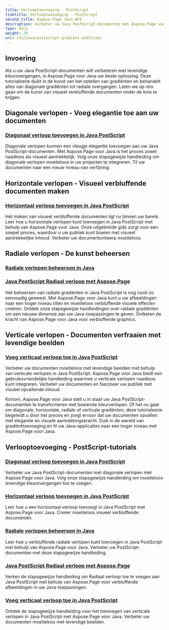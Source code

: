 ```yaml
---
title: Verlooptoevoeging - PostScript
linktitle: Verlooptoevoeging - PostScript
second_title: Aspose.Page Java-API
description: Verbeter uw Java PostScript-documenten met Aspose.Page voor Java-tutorials. Leer moeiteloos verbluffende diagonale, horizontale, radiale en verticale verlopen toe te voegen.
type: docs
weight: 25
url: /nl/java/postscript-gradient-addition/
---
```

## Invoering

Als u uw Java PostScript-documenten wilt verbeteren met levendige kleurovergangen, is Aspose.Page voor Java uw beste oplossing. Deze tutorialserie duikt in de kunst van het optellen van gradiënten en behandelt alles van diagonale gradiënten tot radiale overgangen. Laten we op reis gaan om de kunst van visueel verbluffende documenten onder de knie te krijgen.

## Diagonale verlopen - Voeg elegantie toe aan uw documenten
### [Diagonaal verloop toevoegen in Java PostScript](./diagonal/)

Diagonale verlopen kunnen een vleugje elegantie toevoegen aan uw Java PostScript-documenten. Met Aspose.Page voor Java is het proces zowel naadloos als visueel aantrekkelijk. Volg onze stapsgewijze handleiding om diagonale verlopen moeiteloos in uw projecten te integreren. Til uw documenten naar een nieuw niveau van verfijning.

## Horizontale verlopen - Visueel verbluffende documenten maken
### [Horizontaal verloop toevoegen in Java PostScript](./horizontal/)

Het maken van visueel verbluffende documenten ligt nu binnen uw bereik. Leer hoe u horizontale verlopen kunt toevoegen in Java PostScript met behulp van Aspose.Page voor Java. Onze uitgebreide gids zorgt voor een soepel proces, waardoor u uw publiek kunt boeien met visueel aantrekkelijke inhoud. Verbeter uw documentontwerp moeiteloos.

## Radiale verlopen - De kunst beheersen
### [Radiale verlopen beheersen in Java](./radial1/)
### [Java PostScript Radiaal verloop met Aspose.Page](./radial2/)

Het beheersen van radiale gradiënten in Java PostScript is nog nooit zo eenvoudig geweest. Met Aspose.Page voor Java kunt u uw afbeeldingen naar een hoger niveau tillen en moeiteloos verbluffende visuele effecten creëren. Ontdek onze stapsgewijze handleidingen over radiale gradiënten om een nieuwe dimensie aan uw Java-toepassingen te geven. Ontketen de kracht van Aspose.Page voor Java voor verbluffende graphics.

## Verticale verlopen - Documenten verfraaien met levendige beelden
### [Voeg verticaal verloop toe in Java PostScript](./vertical/)

Verbeter uw documenten moeiteloos met levendige beelden met behulp van verticale verlopen in Java PostScript. Aspose.Page voor Java biedt een gebruiksvriendelijke handleiding waarmee u verticale verlopen naadloos kunt integreren. Verbeter uw documenten en fascineer uw publiek met visueel opvallende inhoud. 

Kortom, Aspose.Page voor Java stelt u in staat uw Java PostScript-documenten te transformeren met boeiende kleurverlopen. Of het nu gaat om diagonale, horizontale, radiale of verticale gradiënten, deze tutorialserie begeleidt u door het proces en zorgt ervoor dat uw documenten opvallen met elegantie en visuele aantrekkingskracht. Duik in de wereld van gradiënttoevoeging en til uw Java-applicaties naar een hoger niveau met Aspose.Page voor Java.
## Verlooptoevoeging - PostScript-tutorials
### [Diagonaal verloop toevoegen in Java PostScript](./diagonal/)
Verbeter uw Java PostScript-documenten met diagonale verlopen met Aspose.Page voor Java. Volg onze stapsgewijze handleiding om moeiteloos levendige kleurovergangen toe te voegen.
### [Horizontaal verloop toevoegen in Java PostScript](./horizontal/)
Leer hoe u een horizontaal verloop toevoegt in Java PostScript met Aspose.Page voor Java. Creëer moeiteloos visueel verbluffende documenten.
### [Radiale verlopen beheersen in Java](./radial1/)
Leer hoe u verbluffende radiale verlopen kunt toevoegen in Java PostScript met behulp van Aspose.Page voor Java. Verbeter uw PostScript-documenten met deze stapsgewijze handleiding.
### [Java PostScript Radiaal verloop met Aspose.Page](./radial2/)
Verken de stapsgewijze handleiding om Radiaal verloop toe te voegen aan Java PostScript met behulp van Aspose.Page voor verbluffende afbeeldingen in uw Java-toepassingen.
### [Voeg verticaal verloop toe in Java PostScript](./vertical/)
Ontdek de stapsgewijze handleiding voor het toevoegen van verticale verlopen in Java PostScript met Aspose.Page voor Java. Verbeter uw documenten moeiteloos met levendige beelden.